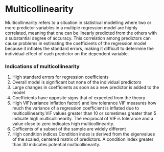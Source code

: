 # Multicollinearity


Multicollinearity refers to a situation in statistical modelling where two or more predictor variables in a multiple regression model are highly correlated, meaning that one can be linearly predicted from the others with a substantial degree of accuracy. This correlation among predictors can cause problems in estimating the coefficients of the regression model because it inflates the standard errors, making it difficult to determine the individual effect of each predictor on the dependent variable.

### Indications of multicollinearity 

1. High standard errors for regression coefficients
2. Overall model is significant but none of the individual predictors
3. Large changes in coefficients as soon as a new predictor is added to the model
4. Coefficients have opposite signs that of expected from the theory
5. High VIF(variance inflation factor) and low tolerance
   VIF measures how much the variance of a regression coefficient is inflated due to multicollinearity.VIF values greater than 10 or sometimes greater than 5 indicate high multicollinearity. The reciprocal of VIF is tolerance and a value close to zero indicates high multicollinearity. 
7. Cofficents of a subset of the sample are widely different
8. High condition indices
   Condition index is derived from the eigenvalues of the scaled, centered matrix of predictors. A condition index greater than 30 indicates potential multicollinearity. 
